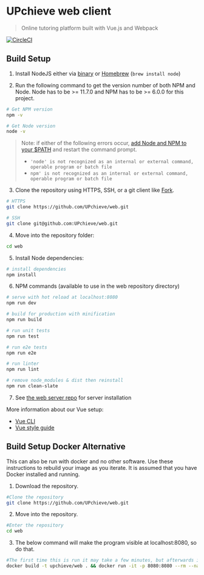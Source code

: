 # UPchieve web client

> Online tutoring platform built with Vue.js and Webpack

[![CircleCI](https://circleci.com/gh/UPchieve/web.svg?style=svg)](https://circleci.com/gh/UPchieve/web)

## Build Setup

1. Install NodeJS either via [binary](https://nodejs.org/en/) or [Homebrew](http://brew.sh) (`brew install node`)


2. Run the following command to get the version number of both NPM and Node. Node has to be >= 11.7.0 and NPM has to be >= 6.0.0 for this project.
``` bash
# Get NPM version
npm -v 

# Get Node version 
node -v
```

> Note: if either of the following errors occur, [add Node and NPM to your $PATH](https://unix.stackexchange.com/questions/26047/how-to-correctly-add-a-path-to-path) and restart the command prompt.
>
> - `'node' is not recognized as an internal or external command, operable program or batch file`
> - `npm' is not recognized as an internal or external command, operable program or batch file`


3. Clone the repository using HTTPS, SSH, or a git client like [Fork](https://git-fork.com/).
``` bash
# HTTPS
git clone https://github.com/UPchieve/web.git

# SSH
git clone git@github.com:UPchieve/web.git
```

4. Move into the repository folder:
``` bash
cd web
```

5. Install Node dependencies:
``` bash
# install dependencies
npm install
```

6. NPM commands (available to use in the web repository directory)
``` bash
# serve with hot reload at localhost:8080
npm run dev

# build for production with minification
npm run build

# run unit tests
npm run test

# run e2e tests
npm run e2e

# run linter
npm run lint

# remove node_modules & dist then reinstall
npm run clean-slate
```

7. See [the web server repo](https://github.com/UPchieve/server) for server installation

More information about our Vue setup:
- [Vue CLI](https://cli.vuejs.org/guide/)
- [Vue style guide](https://vuejs.org/v2/style-guide/)


## Build Setup Docker Alternative

This can also be run with docker and no other software. Use these instructions to rebuild your image as you iterate. It is assumed that you have Docker installed and running.

1. Download the repository.
``` bash
#Clone the repository
git clone https://github.com/UPchieve/web.git
```

2. Move into the repository.
``` bash
#Enter the repository
cd web
```

3. The below command will make the program visible at localhost:8080, so do that.
``` bash
#The first time this is run it may take a few minutes, but afterwards it should be faster. Rerun with each change to see updates
docker build -t upchieve/web . && docker run -it -p 8080:8080 --rm --name upchieve-web-prototype-1 upchieve/web
``` 